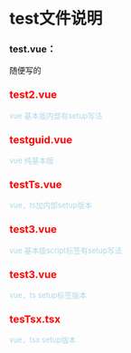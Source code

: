 
# test文件说明

### test.vue：  
随便写的

### <font color=red size=4 >test2.vue  </font>

<font color=lightblue size=2 >vue 基本版内部有setup写法</font>  

### <font color=red size=4 >testguid.vue  </font>

<font color=lightblue size=2 >vue 纯基本版</font>

### <font color=red size=4 >testTs.vue  </font>

<font color=lightblue size=2 > vue，ts加内部setup版本</font>

### <font color=red size=4>test3.vue</font>  

<font color=lightblue size=2 >vue 基本版script标签有setup写法</font>  

### <font color=red size=4>test3.vue</font>  

<font color=lightblue size=2 >vue，ts setup标签版本</font>

### <font color=red size=4>tesTsx.tsx</font>  

<font color=lightblue size=2 >vue，tsx setup版本</font>
